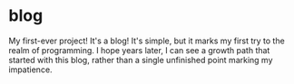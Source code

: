 # blog
My first-ever project! It's a blog!
It's simple, but it marks my first try to the realm of programming. 
I hope years later, I can see a growth path that started with this blog, rather than a single unfinished point marking my impatience. 
